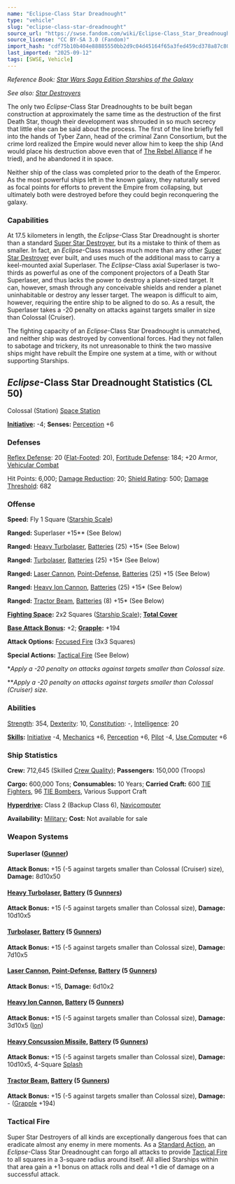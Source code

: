 ```yaml
---
name: "Eclipse-Class Star Dreadnought"
type: "vehicle"
slug: "eclipse-class-star-dreadnought"
source_url: "https://swse.fandom.com/wiki/Eclipse-Class_Star_Dreadnought"
source_license: "CC BY-SA 3.0 (Fandom)"
import_hash: "cdf75b10b404e88885550bb2d9c04d45164f65a3fed459cd378a87c805b337fc"
last_imported: "2025-09-12"
tags: [SWSE, Vehicle]
---
```

*Reference Book: [Star Wars Saga Edition Starships of the Galaxy](https://swse.fandom.com/wiki/Star_Wars_Saga_Edition_Starships_of_the_Galaxy)*

*See also: [Star Destroyers](https://swse.fandom.com/wiki/Star_Destroyers)*

The only two *Eclipse*-Class Star Dreadnoughts to be built began construction at approximately the same time as the destruction of the first Death Star, though their development was shrouded in so much secrecy that little else can be said about the process. The first of the line briefly fell into the hands of Tyber Zann, head of the criminal Zann Consortium, but the crime lord realized the Empire would never allow him to keep the ship (And would place his destruction above even that of [The Rebel Alliance](https://swse.fandom.com/wiki/The_Rebel_Alliance) if he tried), and he abandoned it in space.

Neither ship of the class was completed prior to the death of the Emperor. As the most powerful ships left in the known galaxy, they naturally served as focal points for efforts to prevent the Empire from collapsing, but ultimately both were destroyed before they could begin reconquering the galaxy.

### Capabilities
At 17.5 kilometers in length, the *Eclipse*-Class Star Dreadnought is shorter than a standard [Super Star Destroyer](https://swse.fandom.com/wiki/Super_Star_Destroyer), but its a mistake to think of them as smaller. In fact, an *Eclipse*-Class masses much more than any other [Super Star Destroyer](https://swse.fandom.com/wiki/Super_Star_Destroyer) ever built, and uses much of the additional mass to carry a keel-mounted axial Superlaser. The *Eclipse*-Class axial Superlaser is two-thirds as powerful as one of the component projectors of a Death Star Superlaser, and thus lacks the power to destroy a planet-sized target. It can, however, smash through any conceivable shields and render a planet uninhabitable or destroy any lesser target. The weapon is difficult to aim, however, requiring the entire ship to be aligned to do so. As a result, the Superlaser takes a -20 penalty on attacks against targets smaller in size than Colossal (Cruiser).

The fighting capacity of an *Eclipse*-Class Star Dreadnought is unmatched, and neither ship was destroyed by conventional forces. Had they not fallen to sabotage and trickery, its not unreasonable to think the two massive ships might have rebuilt the Empire one system at a time, with or without supporting Starships.

## *Eclipse*-Class Star Dreadnought Statistics (CL 50)
Colossal (Station) [Space Station](https://swse.fandom.com/wiki/Space_Station)

**[Initiative](https://swse.fandom.com/wiki/Initiative):** -4; **Senses:** [Perception](https://swse.fandom.com/wiki/Perception) +6
### Defenses
[Reflex Defense](https://swse.fandom.com/wiki/Reflex_Defense_(Vehicles)): 20 ([Flat-Footed](https://swse.fandom.com/wiki/Flat-Footed): 20), [Fortitude Defense](https://swse.fandom.com/wiki/Fortitude_Defense_(Vehicles)): 184; +20 Armor, [Vehicular Combat](https://swse.fandom.com/wiki/Vehicular_Combat)

Hit Points: 6,000; [Damage Reduction](https://swse.fandom.com/wiki/Damage_Reduction): 20; [Shield Rating](https://swse.fandom.com/wiki/Shield_Rating): 500; [Damage Threshold](https://swse.fandom.com/wiki/Damage_Threshold_(Vehicles)): 682
### Offense
**Speed:** Fly 1 Square ([Starship Scale](https://swse.fandom.com/wiki/Starship_Scale))

**Ranged:** Superlaser +15** (See Below)

**Ranged:** [Heavy Turbolaser](https://swse.fandom.com/wiki/Heavy_Turbolaser), [Batteries](https://swse.fandom.com/wiki/Weapon_Batteries) (25) +15* (See Below)

**Ranged:** [Turbolaser](https://swse.fandom.com/wiki/Turbolaser), [Batteries](https://swse.fandom.com/wiki/Weapon_Batteries) (25) +15* (See Below)

**Ranged:** [Laser Cannon](https://swse.fandom.com/wiki/Laser_Cannon), [Point-Defense](https://swse.fandom.com/wiki/Point-Defense), [Batteries](https://swse.fandom.com/wiki/Weapon_Batteries) (25) +15 (See Below)

**Ranged:** [Heavy Ion Cannon](https://swse.fandom.com/wiki/Heavy_Ion_Cannon), [Batteries](https://swse.fandom.com/wiki/Weapon_Batteries) (25) +15* (See Below)

**Ranged:** [Tractor Beam](https://swse.fandom.com/wiki/Tractor_Beam), [Batteries](https://swse.fandom.com/wiki/Batteries) (8) +15* (See Below)

**[Fighting Space](https://swse.fandom.com/wiki/Fighting_Space):** 2x2 Squares ([Starship Scale](https://swse.fandom.com/wiki/Starship_Scale)); **[Total Cover](https://swse.fandom.com/wiki/Total_Cover)**

**[Base Attack Bonus](https://swse.fandom.com/wiki/Base_Attack_Bonus):** +2; **[Grapple](https://swse.fandom.com/wiki/Grapple):** +194

**Attack Options:** [Focused Fire](https://swse.fandom.com/wiki/Focused_Fire) (3x3 Squares)

**Special Actions:** [Tactical Fire](https://swse.fandom.com/wiki/Tactical_Fire) (See Below)

**Apply a -20 penalty on attacks against targets smaller than Colossal size.*

***Apply a -20 penalty on attacks against targets smaller than Colossal (Cruiser) size.*
### Abilities
[Strength](https://swse.fandom.com/wiki/Strength): 354, [Dexterity](https://swse.fandom.com/wiki/Dexterity): 10, [Constitution](https://swse.fandom.com/wiki/Constitution): -, [Intelligence](https://swse.fandom.com/wiki/Intelligence): 20

**[Skills](https://swse.fandom.com/wiki/Skills):** [Initiative](https://swse.fandom.com/wiki/Initiative) -4, [Mechanics](https://swse.fandom.com/wiki/Mechanics) +6, [Perception](https://swse.fandom.com/wiki/Perception) +6, [Pilot](https://swse.fandom.com/wiki/Pilot) -4, [Use Computer](https://swse.fandom.com/wiki/Use_Computer) +6
### Ship Statistics
**Crew:** 712,645 (Skilled [Crew Quality](https://swse.fandom.com/wiki/Crew_Quality)); **Passengers:** 150,000 (Troops)

**Cargo:** 600,000 Tons; **Consumables:** 10 Years; **Carried Craft:** 600 [TIE Fighters](https://swse.fandom.com/wiki/TIE_Fighters), 96 [TIE Bombers](https://swse.fandom.com/wiki/TIE_Bombers), Various Support Craft

**[Hyperdrive](https://swse.fandom.com/wiki/Hyperdrive):** Class 2 (Backup Class 6), [Navicomputer](https://swse.fandom.com/wiki/Navicomputer)

**Availability:** [Military](https://swse.fandom.com/wiki/Military); **Cost:** Not available for sale
### Weapon Systems

#### **Superlaser ([Gunner](https://swse.fandom.com/wiki/Gunner))**
**Attack Bonus:** +15 (-5 against targets smaller than Colossal (Cruiser) size), **Damage:** 8d10x50
#### **[Heavy Turbolaser](https://swse.fandom.com/wiki/Heavy_Turbolaser), [Battery](https://swse.fandom.com/wiki/Weapon_Batteries) (5 [Gunners](https://swse.fandom.com/wiki/Gunners))**
**Attack Bonus:** +15 (-5 against targets smaller than Colossal size), **Damage:** 10d10x5
#### **[Turbolaser](https://swse.fandom.com/wiki/Turbolaser), [Battery](https://swse.fandom.com/wiki/Weapon_Batteries) (5 [Gunners](https://swse.fandom.com/wiki/Gunners))**
**Attack Bonus:** +15 (-5 against targets smaller than Colossal size), **Damage:** 7d10x5

#### **[Laser Cannon](https://swse.fandom.com/wiki/Laser_Cannon), [Point-Defense](https://swse.fandom.com/wiki/Point-Defense), [Battery](https://swse.fandom.com/wiki/Weapon_Batteries) (5 [Gunners](https://swse.fandom.com/wiki/Gunners))**
**Attack Bonus:** +15, **Damage:** 6d10x2
#### **[Heavy Ion Cannon](https://swse.fandom.com/wiki/Heavy_Ion_Cannon), [Battery](https://swse.fandom.com/wiki/Weapon_Batteries) (5 [Gunners](https://swse.fandom.com/wiki/Gunners))**
**Attack Bonus:** +15 (-5 against targets smaller than Colossal size), **Damage:** 3d10x5 ([Ion](https://swse.fandom.com/wiki/Ion))
#### **[Heavy Concussion Missile](https://swse.fandom.com/wiki/Heavy_Concussion_Missile), [Battery](https://swse.fandom.com/wiki/Weapon_Batteries) (5 [Gunners](https://swse.fandom.com/wiki/Gunners))**
**Attack Bonus:** +15 (-5 against targets smaller than Colossal size), **Damage:** 10d10x5, 4-Square [Splash](https://swse.fandom.com/wiki/Splash)
#### **[Tractor Beam](https://swse.fandom.com/wiki/Tractor_Beam), [Battery](https://swse.fandom.com/wiki/Battery)** **(5 [Gunners](https://swse.fandom.com/wiki/Gunners))**
**Attack Bonus:** +15 (-5 against targets smaller than Colossal size), **Damage:** - ([Grapple](https://swse.fandom.com/wiki/Grapple) +194)
### Tactical Fire
Super Star Destroyers of all kinds are exceptionally dangerous foes that can eradicate almost any enemy in mere moments. As a [Standard Action](https://swse.fandom.com/wiki/Standard_Action), an *Eclipse*-Class Star Dreadnought can forgo all attacks to provide [Tactical Fire](https://swse.fandom.com/wiki/Tactical_Fire) to all squares in a 3-square radius around itself. All allied Starships within that area gain a +1 bonus on attack rolls and deal +1 die of damage on a successful attack.